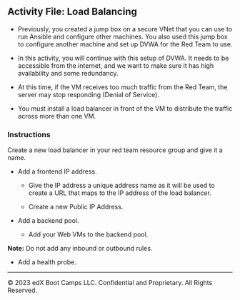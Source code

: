 ## Activity File: Load Balancing

- Previously, you created a jump box on a secure VNet that you can use to run Ansible and configure other machines. You also used this jump box to configure another machine and set up DVWA for the Red Team to use.

- In this activity, you will continue with this setup of DVWA. It needs to be accessible from the internet, and we want to make sure it has high availability and some redundancy. 

- At this time, if the VM receives too much traffic from the Red Team, the server may stop responding (Denial of Service).

- You must install a load balancer in front of the VM to distribute the traffic across more than one VM.

### Instructions

Create a new load balancer in your red team resource group and give it a name. 

- Add a frontend IP address.

	- Give the IP address a unique address name as it will be used to create a URL that maps to the IP address of the load balancer.
	
	- Create a new Public IP Address.

- Add a backend pool.
	
	- Add your Web VMs to the backend pool. 

**Note:** Do not add any inbound or outbound rules.

- Add a health probe.


---

© 2023 edX Boot Camps LLC. Confidential and Proprietary. All Rights Reserved.
